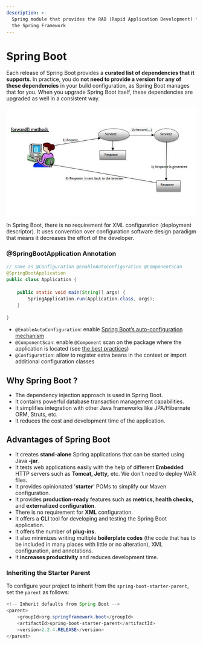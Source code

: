 ```yaml
---
description: >-
  Spring module that provides the RAD (Rapid Application Development) feature to
  the Spring Framework
---
```


# Spring Boot

Each release of Spring Boot provides a **curated list of dependencies that it supports**. In practice, you do **not need to provide a version for any of these dependencies** in your build configuration, as Spring Boot manages that for you. When you upgrade Spring Boot itself, these dependencies are upgraded as well in a consistent way.

![](../.gitbook/assets/image%20%287%29.png)

In Spring Boot, there is no requirement for XML configuration \(deployment descriptor\). It uses convention over configuration software design paradigm that means it decreases the effort of the developer.

### @SpringBootApplication Annotation <a id="using-boot-using-springbootapplication-annotation"></a>

```java
// same as @Configuration @EnableAutoConfiguration @ComponentScan
@SpringBootApplication
public class Application {

    public static void main(String[] args) {
        SpringApplication.run(Application.class, args);
    }

}
```

* `@EnableAutoConfiguration`: enable [Spring Boot’s auto-configuration mechanism](https://docs.spring.io/spring-boot/docs/2.2.4.RELEASE/reference/html/using-spring-boot.html#using-boot-auto-configuration)
* `@ComponentScan`: enable `@Component` scan on the package where the application is located \(see [the best practices](https://docs.spring.io/spring-boot/docs/2.2.4.RELEASE/reference/html/using-spring-boot.html#using-boot-structuring-your-code)\)
* `@Configuration`: allow to register extra beans in the context or import additional configuration classes

## **Why Spring Boot ?**

* The dependency injection approach is used in Spring Boot.
* It contains powerful database transaction management capabilities.
* It simplifies integration with other Java frameworks like JPA/Hibernate ORM, Struts, etc.
* It reduces the cost and development time of the application.

## Advantages of Spring Boot

* It creates **stand-alone** Spring applications that can be started using Java **-jar**.
* It tests web applications easily with the help of different **Embedded** HTTP servers such as **Tomcat, Jetty,** etc. We don't need to deploy WAR files.
* It provides opinionated '**starter**' POMs to simplify our Maven configuration.
* It provides **production-ready** features such as **metrics, health checks,** and **externalized configuration**.
* There is no requirement for **XML** configuration.
* It offers a **CLI** tool for developing and testing the Spring Boot application.
* It offers the number of **plug-ins**.
* It also minimizes writing multiple **boilerplate codes** \(the code that has to be included in many places with little or no alteration\), XML configuration, and annotations.
* It **increases productivity** and reduces development time.

### **Inheriting the Starter Parent**

 To configure your project to inherit from the `spring-boot-starter-parent`, set the `parent` as follows:

```java
<!-- Inherit defaults from Spring Boot -->
<parent>
    <groupId>org.springframework.boot</groupId>
    <artifactId>spring-boot-starter-parent</artifactId>
    <version>2.2.4.RELEASE</version>
</parent>
```



